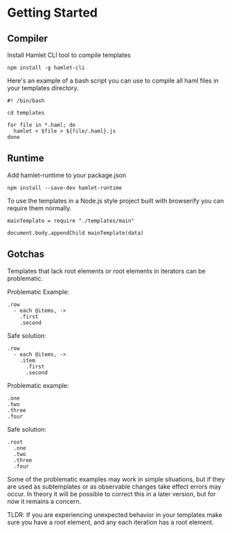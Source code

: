 Getting Started
===============

Compiler
--------

Install Hamlet CLI tool to compile templates

    npm install -g hamlet-cli

Here's an example of a bash script you can use to compile all haml files in your templates directory.

    #! /bin/bash

    cd templates

    for file in *.haml; do
      hamlet < $file > ${file/.haml}.js
    done

Runtime
-------

Add hamlet-runtime to your package.json

    npm install --save-dev hamlet-runtime

To use the templates in a Node.js style project built with browserify you can require them normally.

    mainTemplate = require "./templates/main"

    document.body.appendChild mainTemplate(data)

Gotchas
-------

Templates that lack root elements or root elements in iterators can be problematic.

Problematic Example:

    .row
      - each @items, ->
        .first
        .second

Safe solution:

    .row
      - each @items, ->
        .item
          .first
          .second

Problematic example:

    .one
    .two
    .three
    .four

Safe solution:

    .root
      .one
      .two
      .three
      .four

Some of the problematic examples may work in simple situations, but if they are used as subtemplates or as observable changes take effect errors may occur. In theory it will be possible to correct this in a later version, but for now it remains a concern.

TLDR: If you are experiencing unexpected behavior in your templates make sure you have a root element,
and any each iteration has a root element.
